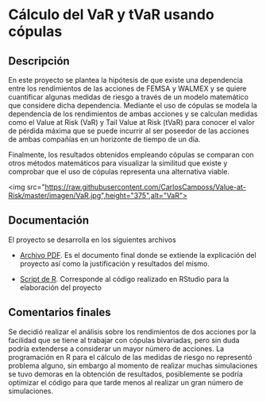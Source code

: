 # Cálculo del VaR y tVaR usando cópulas

## Descripción

En este proyecto se plantea la hipótesis de que existe una dependencia entre los rendimientos de las acciones de FEMSA y WALMEX y se quiere cuantificar algunas medidas de riesgo a través de un modelo matemático que considere dicha dependencia. Mediante el uso de cópulas se modela la dependencia de los rendimientos de ambas acciones y se calculan medidas como el Value at Risk (VaR) y Tail Value at Risk (tVaR) para conocer el valor de pérdida máxima que se puede incurrir al ser poseedor de las acciones de ambas compañías en un horizonte de tiempo de un día. 

Finalmente, los resultados obtenidos empleando cópulas se comparan con otros métodos matemáticos para visualizar la similitud que existe y comprobar que el uso de cópulas representa una alternativa viable.

<img src="https://raw.githubusercontent.com/CarlosCamposs/Value-at-Risk/master/imagen/VaR.jpg",height="375",alt="VaR">

## Documentación
El proyecto se desarrolla en los siguientes archivos

- [Archivo PDF](https://github.com/CarlosCamposs/Value-at-Risk/blob/main/(PDF)%20Calculo%20del%20VaR%20y%20tVaR%20usando%20copulas.pdf). Es el documento final donde se extiende la explicación del proyecto así como la justificación y resultados del mismo.

- [Script de R](https://github.com/CarlosCamposs/Value-at-Risk/blob/main/(R)%20Codigo.R). Corresponde al código realizado en RStudio para la elaboración del proyecto 

## Comentarios finales

Se decidió realizar el análisis sobre los rendimientos de dos acciones por la facilidad que se tiene al trabajar con cópulas bivariadas, pero sin duda podría extenderse a considerar un mayor número de acciones. La programación en R para el cálculo de las medidas de riesgo no representó problema alguno, sin embargo al momento de realizar muchas simulaciones se tuvo demoras en la obtención de resultados, posiblemente se podría optimizar el código para que tarde menos al realizar un gran número de simulaciones.
